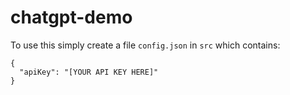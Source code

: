 # chatgpt-demo

To use this simply create a file `config.json` in `src`
which contains:
```
{
  "apiKey": "[YOUR API KEY HERE]"
}
```

